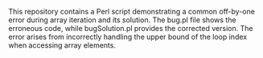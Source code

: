 This repository contains a Perl script demonstrating a common off-by-one error during array iteration and its solution. The bug.pl file shows the erroneous code, while bugSolution.pl provides the corrected version.  The error arises from incorrectly handling the upper bound of the loop index when accessing array elements.